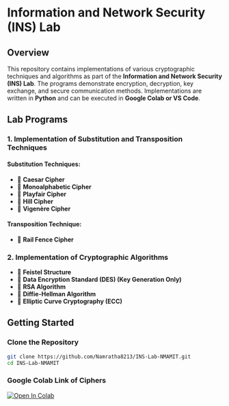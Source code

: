 # Information and Network Security (INS) Lab

## Overview

This repository contains implementations of various cryptographic techniques and algorithms as part of the **Information and Network Security (INS) Lab**. The programs demonstrate encryption, decryption, key exchange, and secure communication methods. Implementations are written in **Python** and can be executed in **Google Colab or VS Code**.

## Lab Programs

### 1. Implementation of Substitution and Transposition Techniques

#### Substitution Techniques:

- 🔐 **Caesar Cipher**
- 🔐 **Monoalphabetic Cipher**
- 🔐 **Playfair Cipher**
- 🔐 **Hill Cipher**
- 🔐 **Vigenère Cipher**

#### Transposition Technique:

- 🔐 **Rail Fence Cipher**

### 2. Implementation of Cryptographic Algorithms

- 🔑 **Feistel Structure**
- 🔑 **Data Encryption Standard (DES) (Key Generation Only)**
- 🔑 **RSA Algorithm**
- 🔑 **Diffie-Hellman Algorithm**
- 🔑 **Elliptic Curve Cryptography (ECC)**

## Getting Started

### Clone the Repository

```bash
git clone https://github.com/Namratha8213/INS-Lab-NMAMIT.git
cd INS-Lab-NMAMIT
```

### Google Colab Link of Ciphers

[![Open In Colab](https://colab.research.google.com/assets/colab-badge.svg)](https://colab.research.google.com/drive/17f9XxEXmryXks1R6vTw3Uwkk12dQ6utU#scrollTo=WhP4EVnuN7Hb)
